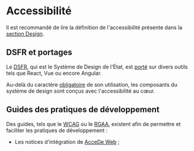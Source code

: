# Accessibilité

Il est recommandé de lire la définition de l'accessibilité présente dans la [section Design](../Design/Accessibilite.md).

## DSFR et portages

Le [DSFR](https://www.systeme-de-design.gouv.fr/), qui est le Système de Design de l'État, est
[porté](https://www.systeme-de-design.gouv.fr/communaute/portages-en-cours) sur divers outils tels que React, Vue ou
encore Angular.

Au-delà du caractère [obligatoire](../Design/Processus-de-design.md#utilisation-obligatoire-du-design-system-dsfr) de
son utilisation, les composants du système de design sont conçus avec l'accessibilité au cœur.

## Guides des pratiques de développement

Des guides, tels que le [WCAG](https://www.w3.org/WAI/standards-guidelines/wcag/fr) ou le
[RGAA](https://accessibilite.numerique.gouv.fr/), existent afin de permettre et faciliter les pratiques de
développement :

- Les notices d'intégration de [AcceDe Web](https://www.accede-web.com/notices/html-et-css/) ;
